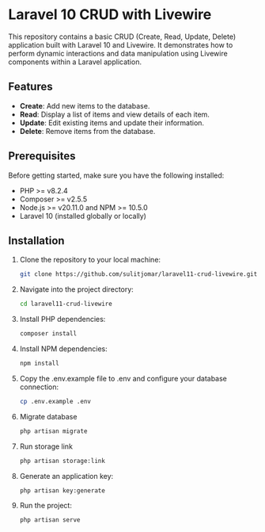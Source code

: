 # Laravel 10 CRUD with Livewire

This repository contains a basic CRUD (Create, Read, Update, Delete) application built with Laravel 10 and Livewire. It demonstrates how to perform dynamic interactions and data manipulation using Livewire components within a Laravel application.

## Features

- **Create**: Add new items to the database.
- **Read**: Display a list of items and view details of each item.
- **Update**: Edit existing items and update their information.
- **Delete**: Remove items from the database.

## Prerequisites

Before getting started, make sure you have the following installed:

- PHP >= v8.2.4
- Composer >= v2.5.5
- Node.js >= v20.11.0 and NPM >= 10.5.0
- Laravel 10 (installed globally or locally)

## Installation

1. Clone the repository to your local machine:

   ```bash
   git clone https://github.com/sulitjomar/laravel11-crud-livewire.git
   ```

2. Navigate into the project directory:
   
   ```bash
   cd laravel11-crud-livewire
   ```

3. Install PHP dependencies:

    ```bash
    composer install
    ```

4. Install NPM dependencies:

    ```bash
    npm install
    ```

5. Copy the .env.example file to .env and configure your database connection:

    ```bash
    cp .env.example .env
    ```

6. Migrate database

    ```bash
    php artisan migrate
    ```

7. Run storage link

    ```bash
    php artisan storage:link
    ```

8. Generate an application key:

    ```bash
    php artisan key:generate
    ```

9.  Run the project:

    ```bash
    php artisan serve
    ```
